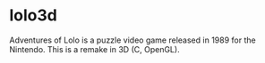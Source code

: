 # lolo3d
Adventures of Lolo is a puzzle video game released in 1989 for the Nintendo. This is a remake in 3D (C, OpenGL).
